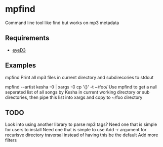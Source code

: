mpfind
======

Command line tool like find but works on mp3 metadata

Requirements
------------

* [eyeD3](http://eyed3.nicfit.net/)

Examples
--------

mpfind
Print all mp3 files in current directory and subdirecories to stdout

mpfind --artist kesha -0 | xargs -0 cp '{}' -t ~/foo/
Use mpfind to get a null seperated list of all songs by Kesha in current working directory or sub directories, then pipe this list into xargs and copy to ~/foo directory

TODO
----

Look into using another library to parse mp3 tags?
    Need one that is simple for users to install
    Need one that is simple to use
Add -r argument for recurisve directory traversal instead of having this be the default
Add more filters 
